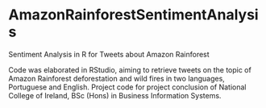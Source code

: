 # AmazonRainforestSentimentAnalysis
Sentiment Analysis in R for Tweets about Amazon Rainforest

Code was elaborated in RStudio, aiming to retrieve tweets on the topic of Amazon Rainforest deforestation and wild fires in two languages, Portuguese and English.
Project code for project conclusion of National College of Ireland, BSc (Hons) in Business Information Systems.
